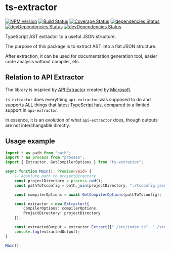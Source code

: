 # ts-extractor

[![NPM version](https://img.shields.io/npm/v/ts-extractor.svg)](https://www.npmjs.com/package/ts-extractor)
[![Build Status](https://travis-ci.org/SimplrJS/ts-extractor.svg?branch=master)](https://travis-ci.org/SimplrJS/ts-extractor)
[![Coverage Status](https://coveralls.io/repos/github/SimplrJS/ts-extractor/badge.svg?branch=master)](https://coveralls.io/github/SimplrJS/ts-extractor?branch=master)
[![dependencies Status](https://david-dm.org/SimplrJS/ts-extractor/status.svg)](https://david-dm.org/SimplrJS/ts-extractor)
[![devDependencies Status](https://david-dm.org/SimplrJS/ts-extractor/dev-status.svg)](https://david-dm.org/SimplrJS/ts-extractor?type=dev)
[![devDependencies Status](https://img.shields.io/npm/l/ts-extractor.svg)](https://npmjs.org/package/ts-extractor)

TypeScript AST extractor to a useful JSON structure.

The purpose of this package is to extract AST into a flat JSON structure.

After extraction, it can be used for documentation generation tool, easier code analysis without compiler, etc.

## Relation to API Extractor
The library is inspired by [API Extractor](https://github.com/Microsoft/web-build-tools/tree/master/apps/api-extractor) created by [Microsoft](https://microsoft.com).

`ts extractor` does everything `api-extractor` was supposed to do and supports ALL things that latest TypeScript has, compared to a limited support in `api-extractor`.

In essence, it is an evolution of what `api-extractor` does, though outputs are not interchangable directly.

## Usage example

```ts
import * as path from "path";
import * as process from "process";
import { Extractor, GetCompilerOptions } from "ts-extractor";

async function Main(): Promise<void> {
    // Absolute path to projectDirectory
    const projectDirectory = process.cwd();
    const pathToTsconfig = path.join(projectDirectory, "./tsconfig.json");

    const compilerOptions = await GetCompilerOptions(pathToTsconfig);

    const extractor = new Extractor({
        CompilerOptions: compilerOptions,
        ProjectDirectory: projectDirectory
    });

    const extractedOutput = extractor.Extract(["./src/index.ts", "./src/another-entry-file.ts"]);
    console.log(extractedOutput);
}

Main();
```

